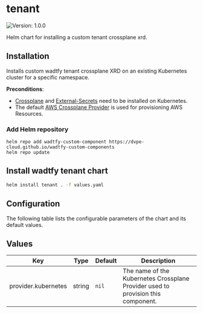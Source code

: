 # tenant

![Version: 1.0.0](https://img.shields.io/badge/Version-1.0.0-informational?style=flat-square)

Helm chart for installing a custom tenant crossplane xrd.

## Installation
Installs custom wadtfy tenant crossplane XRD on an existing Kubernetes cluster for a specific namespace.

**Preconditions**:
* [Crossplane](https://crossplane.io) and [External-Secrets](https://external-secrets.io/v0.7.2/) need to be installed on Kubernetes.
* The default [AWS Crossplane Provider](https://github.com/crossplane-contrib/provider-aws) is used for provisioning AWS Resources.

### Add Helm repository

```shell
helm repo add wadtfy-custom-component https://dvpe-cloud.github.io/wadtfy-custom-components
helm repo update
```

## Install wadtfy tenant chart

```sh
helm install tenant . -f values.yaml
```

## Configuration

The following table lists the configurable parameters of the chart and its default values.

## Values

| Key | Type | Default | Description |
|-----|------|---------|-------------|
| provider.kubernetes | string | `nil` | The name of the Kubernetes Crossplane Provider used to provision this component. |

